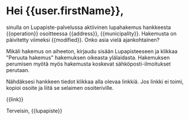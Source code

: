 # Hei {{user.firstName}},

sinulla on Lupapiste-palvelussa aktiivinen lupahakemus hankkeesta {{operation}} osoitteessa {{address}}, {{municipality}}. Hakemusta on p&auml;ivitetty viimeksi {{modified}}. Onko asia viel&auml; ajankohtainen? 

Mik&auml;li hakemus on aiheeton, kirjaudu sis&auml;&auml;n Lupapisteeseen ja klikkaa "Peruuta hakemus" hakemuksen oikeasta yl&auml;laidasta. Hakemuksen perumisen my&ouml;t&auml; my&ouml;s hakemusta koskevat s&auml;hk&ouml;posti-ilmoitukset perutaan.

N&auml;hd&auml;ksesi hankkeen tiedot klikkaa alla olevaa linkki&auml;. Jos linkki ei toimi, kopioi osoite ja liit&auml; se selaimen osoiteriville.

{{link}}

Terveisin,
{{lupapiste}}